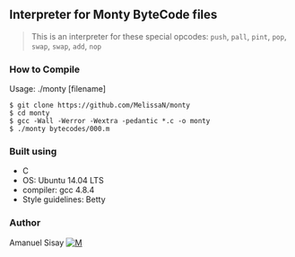 ## Interpreter for Monty ByteCode files
> This is an interpreter for
> these special opcodes: `push`, `pall`, `pint`, `pop`, `swap`, `swap`, `add`, `nop`

### How to Compile
Usage: ./monty [filename]
```
$ git clone https://github.com/MelissaN/monty
$ cd monty
$ gcc -Wall -Werror -Wextra -pedantic *.c -o monty
$ ./monty bytecodes/000.m
```

### Built using
- C
- OS: Ubuntu 14.04 LTS
- compiler: gcc 4.8.4
- Style guidelines: Betty

### Author
Amanuel Sisay     [![M](https://upload.wikimedia.org/wikipedia/fr/thumb/c/c8/Twitter_Bird.svg/30px-Twitter_Bird.svg.png)](https://twitter.com/amanabiy_as)
